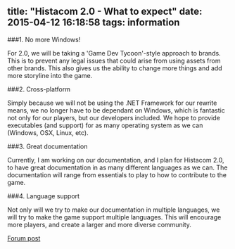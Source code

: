 title: "Histacom 2.0 - What to expect"
date: 2015-04-12 16:18:58
tags: information
---
###1. No more Windows!

For 2.0, we will be taking a 'Game Dev Tycoon'-style approach to brands. This is to prevent any legal issues that could arise from using assets from other brands. This also gives us the ability to change more things and add more storyline into the game.

###2. Cross-platform

Simply because we will not be using the .NET Framework for our rewrite means, we no longer have to be dependant on Windows, which is fantastic not only for our players, but our developers included. We hope to provide executables (and support) for as many operating system as we can (Windows, OSX, Linux, etc).

###3. Great documentation

Currently, I am working on our documentation, and I plan for Histacom 2.0, to have great documentation in as many different languages as we can. The documentation will range from essentials to play to how to contribute to the game.

###4. Language support

Not only will we try to make our documentation in multiple languages, we will try to make the game support multiple languages. This will encourage more players, and create a larger and more diverse community.

[Forum post](http://techshroom.com/histacom/showthread.php?tid=12)
